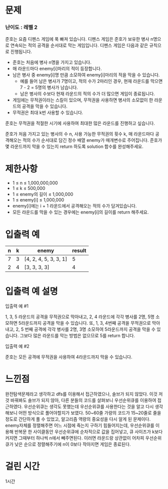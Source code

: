 # 문제

### 난이도 : 레벨 2

준호는 요즘 디펜스 게임에 푹 빠져 있습니다. 디펜스 게임은 준호가 보유한 병사 n명으로 연속되는 적의 공격을 순서대로 막는 게임입니다. 디펜스 게임은 다음과 같은 규칙으로 진행됩니다.

- 준호는 처음에 병사 n명을 가지고 있습니다.
- 매 라운드마다 enemy[i]마리의 적이 등장합니다.
- 남은 병사 중 enemy[i]명 만큼 소모하여 enemy[i]마리의 적을 막을 수 있습니다.
  - 예를 들어 남은 병사가 7명이고, 적의 수가 2마리인 경우, 현재 라운드를 막으면 7 - 2 = 5명의 병사가 남습니다.
  - 남은 병사의 수보다 현재 라운드의 적의 수가 더 많으면 게임이 종료됩니다.
- 게임에는 무적권이라는 스킬이 있으며, 무적권을 사용하면 병사의 소모없이 한 라운드의 공격을 막을 수 있습니다.
- 무적권은 최대 k번 사용할 수 있습니다.

준호는 무적권을 적절한 시기에 사용하여 최대한 많은 라운드를 진행하고 싶습니다.

준호가 처음 가지고 있는 병사의 수 n, 사용 가능한 무적권의 횟수 k, 매 라운드마다 공격해오는 적의 수가 순서대로 담긴 정수 배열 enemy가 매개변수로 주어집니다. 준호가 몇 라운드까지 막을 수 있는지 return 하도록 solution 함수를 완성해주세요.

# 제한사항

- 1 ≤ n ≤ 1,000,000,000
- 1 ≤ k ≤ 500,000
- 1 ≤ enemy의 길이 ≤ 1,000,000
- 1 ≤ enemy[i] ≤ 1,000,000
- enemy[i]에는 i + 1 라운드에서 공격해오는 적의 수가 담겨있습니다.
- 모든 라운드를 막을 수 있는 경우에는 enemy[i]의 길이를 return 해주세요.

# 입출력 예

| n   | k   | enemy                 | result |
| --- | --- | --------------------- | ------ |
| 7   | 3   | [4, 2, 4, 5, 3, 3, 1] | 5      |
| 2   | 4   | [3, 3, 3, 3]          | 4      |

# 입출력 예 설명

입출력 예 #1

1, 3, 5 라운드의 공격을 무적권으로 막아내고, 2, 4 라운드에 각각 병사를 2명, 5명 소모하면 5라운드까지 공격을 막을 수 있습니다. 또, 1, 3, 4번째 공격을 무적권으로 막아내고, 2, 5 번째 공격에 각각 병사를 2명, 3명 소모하여 5라운드까지 공격을 막을 수 있습니다. 그보다 많은 라운드를 막는 방법은 없으므로 5를 return 합니다.

입출력 예 #2

준호는 모든 공격에 무적권을 사용하여 4라운드까지 막을 수 있습니다.

# 느낀점

완전탐색문제라고 생각하고 dfs를 이용해서 접근하였으나, 솔브가 되지 않았다. 이것 저것 바꿔봐도 솔브가 되지 않아, 다른 분들의 코드를 살펴보니 우선순위큐를 이용하여 접근하였다. 우선순위큐는 생각도 못했는데 우선순위큐를 사용한다는 것을 알고 다시 생각해보니 어떤 방식으로 풀어야할지가 보였다. 50~60줄 가량의 코드가 15~20줄로 줄을정도로 간단하게 풀 수 있었고, 알고리즘 역량의 중요성을 다시 알게 된 문제이다. enemy자체를 정렬해주면 어느 시점에 죽는지 구하기 힘들어지는데, 우선순위큐를 이용해 반복문 한 사이클동안 우선순위큐에 순차적으로 값을 집어넣고, 큐 사이즈가 k보다 커지면 그때부터 하나씩 n에서 빼주면된다. 이러면 라운드랑 상관없이 어차피 우선순위큐가 낮은 순으로 정렬해주기에 n이 0보다 작아지면 게임은 종료된다.

# 걸린 시간

1시간
